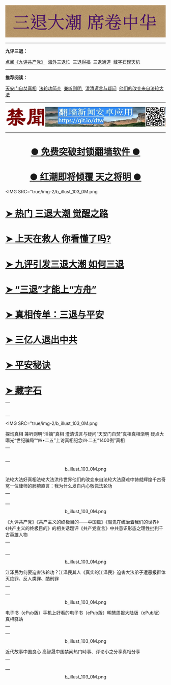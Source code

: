 <div align=center><a href="https://git.io/zaasfa"><img src="img/92p58PICwi8.png"></a></div>
<hr>

<b>九评三退：</b><br>

<a href="https://git.io/sos">点阅《九评共产党》</a>&nbsp;
<a href="https://git.io/zbdodo">海外三退忙</a>&nbsp;
<a href="https://git.io/zbaaas">三退得福</a>&nbsp;
<a href="https://git.io/tv75"> 三退通道</a>&nbsp;
<a href="https://git.io/zaasfa"> 藏字石现天机</a>
<hr>

<b>推荐阅读：</b><br>

<a href="https://git.io/ssss2">天安门自焚真相</a>&nbsp;
<a href="https://git.io/02">法轮功简介</a>&nbsp;
<a href="https://git.io/tr">兼听则明 </a>&nbsp;
<a href="https://github.com/dfchunsring/wer/blob/master/zxtk.md">澄清谎言与疑问</a>&nbsp;
<a href="https://git.io/wwdada">他们的改变来自法轮大法</a>
<hr>
<div align=center><a href="https://git.io/dtw"><img src="img/dtwapp.jpg"></a></div>
<hr>




<div align=center>
<h1><b><a href="https://github.com/awwkk/usdom/blob/master/forfor.md">● 免费突破封锁翻墙软件 ● </a></b></h1></div>

<div align=center>
<h1><b><a href="https://github.com/awwkk/usdom/blob/master/forfor.md">● 红潮即将倾覆  天之将明 ● </a></b></h1></div>

<IMG SRC="true/img-2/b_illust_103_0M.png</div></p>

<table>
<tr><h1><b><a href="https://git.io/zb">➤ 热门 三退大潮 觉醒之路</a></b></h1><td>
</tr>
</td>
<tr><h1><b><a href="https://github.com/bcdz/true01/blob/master/msos.md">➤ 上天在救人 你看懂了吗?</a></b></h1><td>
</tr>
</td>
<tr><h1><b><a href="https://git.io/kkssos">➤ 九评引发三退大潮 如何三退</a></b></h1><td>
</tr>
</td>
<tr><h1><b><a href="https://git.io/3th">➤ “三退”才能上“方舟”</a></b></h1><td>
</tr>
</td>
<tr><h1><b><a href="https://git.io/stpa">➤ 真相传单：三退与平安</a></b></h1><td>
</tr>
</td>
<tr><h1><b><a href="https://git.io/3w">➤ 三亿人退出中共</a></b></h1><td>
</tr>
</td>
<tr><h1><b><a href="https://git.io/zbaaas">➤ 平安秘诀</a></b></h1><td>
</tr>
</td>
<tr><h1><b><a href="https://git.io/zaasfa">➤ 藏字石</a></b></h1><td>
</tr>
</td>

</table>

<IMG SRC="true/img-2/b_illust_103_0M.png</div></p>


<table>
<tr>
探询真相 兼听则明<td>
<tr>“活摘”真相
<tr>澄清谎言与疑问<td>
<tr>“天安门自焚”真相<td>
<tr>真相渐明 疑点大曝光<td>
<tr>“世纪骗局”<td>
<tr>“四•二五”上访真相<td>
<tr>纪念四·二五<td>
<tr>“1400例”真相<td>

</tr>
</td>
</table>

<div align="center">b_illust_103_0M.png</div></p>

<table>
<tr>法轮大法好真相<td>
<tr>法轮大法洪传世界<td>
<tr>他们的改变来自法轮大法<td>
<tr>磨难中铸就辉煌<td>
<tr>千古奇冤<td>
<tr>一位律师的肺腑直言：我为什么发自内心敬佩法轮功<td>

</tr>
</td>
</table>

<div align="center">b_illust_103_0M.png</div></p>

<table>
<tr>《九评共产党》<td>
<tr>《共产主义的终极目的——中国篇》<td>
<tr>《魔鬼在统治着我们的世界》<td>
<tr>《共产主义的终极目的》的相关话题<td>
<tr>评《共产党宣言》<td>
<tr>中共意识形态之理性批判<td>
<tr>千古英雄人物<td>
</tr>
</td>
</table>


<div align="center">b_illust_103_0M.png</div></p>

<table>
<tr>江泽民为何要迫害法轮功？<td>
<tr>江泽民其人<td>
<tr>《真实的江泽民》<td>
<tr>迫害大法弟子遭恶报<td>
<tr>群体灭绝罪、反人类罪、酷刑罪<td>

</tr>
</td>
</table>


<div align="center">b_illust_103_0M.png</div></p>

<table>
<tr>电子书（ePub版）<td>
<tr>手机上好看的电子书（ePub版）<td>
<tr>明慧周报大陆版（ePub版）<td>
<tr>真相驿站<td>

</tr>
</td>
</table>

<div align="center">b_illust_103_0M.png</div></p>

<table>
<tr>近代故事<td>
<tr>中国良心 高智晟<td>
<tr>中国禁闻<td>
<tr>热门時事、评论<td>
<tr>小之分享<td>
<tr>真相分享<td>

</tr>
</td>
</table>

<div align="center">b_illust_103_0M.png</div></p>





